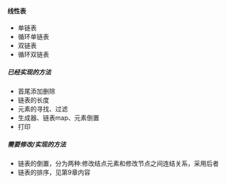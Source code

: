 #### 线性表

- 单链表
- 循环单链表
- 双链表
- 循环双链表

##### 已经实现的方法
- 首尾添加删除
- 链表的长度
- 元素的寻找、过滤
- 生成器、链表map、元素倒置
- 打印

##### 需要修改/实现的方法
- 链表的倒置，分为两种:修改结点元素和修改节点之间连结关系，采用后者
- 链表的排序，见第9章内容